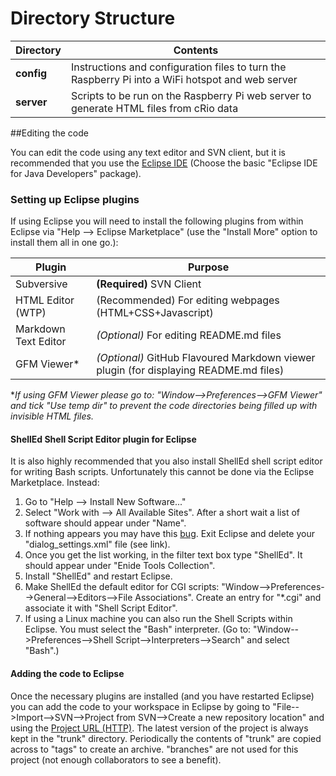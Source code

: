 Directory Structure
===================

Directory  | Contents
-----------|----------------------------
**config** | Instructions and configuration files to turn the Raspberry Pi into a WiFi hotspot and web server
**server** | Scripts to be run on the Raspberry Pi web server to generate HTML files from cRio data

##Editing the code

You can edit the code using any text editor and SVN client, but it is recommended that you use the [Eclipse IDE](http://www.eclipse.org/downloads/) (Choose the basic "Eclipse IDE for Java Developers" package).

### Setting up Eclipse plugins

If using Eclipse you will need to install the following plugins from within Eclipse via "Help --> Eclipse Marketplace" (use the "Install More" option to install them all in one go.):

Plugin               | Purpose
---------------------|---------------------------------------
Subversive           | **(Required)** SVN Client
HTML Editor (WTP)    | (Recommended) For editing webpages (HTML+CSS+Javascript)
Markdown Text Editor | *(Optional)* For editing README.md files
GFM Viewer*          | *(Optional)* GitHub Flavoured Markdown viewer plugin (for displaying README.md files)

**If using GFM Viewer please go to: "Window-->Preferences-->GFM Viewer" and tick "Use temp dir" to prevent the code directories being filled up with invisible HTML files.*

#### ShellEd Shell Script Editor plugin for Eclipse

It is also highly recommended that you also install ShellEd shell script editor for writing Bash scripts. Unfortunately this cannot be done via the Eclipse Marketplace. Instead:

1. Go to "Help --> Install New Software..."
2. Select "Work with --> All Available Sites". After a short wait a list of software should appear under "Name".
3. If nothing appears you may have this [bug](http://stackoverflow.com/questions/1965285). Exit Eclipse and delete your "dialog_settings.xml" file (see link).
4. Once you get the list working, in the filter text box type "ShellEd". It should appear under "Enide Tools Collection".
6. Install "ShellEd" and restart Eclipse.
7. Make ShellEd the default editor for CGI scripts: "Window-->Preferences-->General-->Editors-->File Associations". Create an entry for "*.cgi" and associate it with "Shell Script Editor".
7. If using a Linux machine you can also run the Shell Scripts within Eclipse. You must select the "Bash" interpreter.
(Go to: "Window-->Preferences-->Shell Script-->Interpreters-->Search" and select "Bash".)

#### Adding the code to Eclipse

Once the necessary plugins are installed (and you have restarted Eclipse) you can add the code to your workspace in Eclipse by going to "File-->Import-->SVN-->Project from SVN-->Create a new repository location" and using the [Project URL (HTTP)](http://svn.code.sf.net/p/plabuoy/svn-code/Shell_Program). The latest version of the project is always kept in the "trunk" directory. Periodically the contents of "trunk" are copied across to "tags" to create an archive. "branches" are not used for this project (not enough collaborators to see a benefit).
